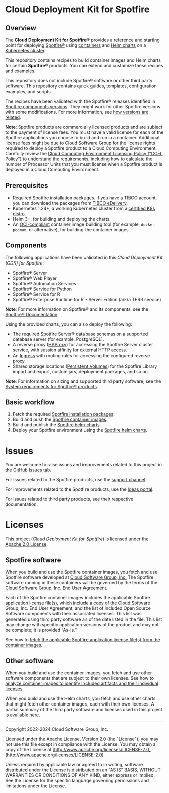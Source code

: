 # Cloud Deployment Kit for Spotfire

## Overview

The **Cloud Deployment Kit for Spotfire®** provides a reference and starting point for deploying [Spotfire®](https://www.spotfire.com/) using [containers](https://www.docker.com/resources/what-container) and [Helm charts](https://helm.sh/) on a [Kubernetes cluster](http://kubernetes.io/).

This repository contains recipes to build container images and Helm charts for certain **Spotfire®** products.
You can extend and customize these recipes and examples.

This repository does not include Spotfire® software or other third party software.
This repository contains quick guides, templates, configuration examples, and scripts.

The recipes have been validated with the Spotfire® releases identified in [Spotfire components versions](versions.mk).
They might work for other Spotfire versions with some modifications.
For more information, see [how versions are related](docs/how-versions-are-related.md).

**Note**: Spotfire products are commercially licensed products and are subject to the payment of license fees.
You must have a valid license for each of the Spotfire applications you choose to build and run in a container.
Additional license fees might be due to Cloud Software Group for the license rights required to deploy a Spotfire product to a Cloud Computing Environment.
Carefully review the [Cloud Computing Environment Licensing Policy (“CCEL Policy")](https://www.cloud.com/content/dam/cloud/documents/legal/tibco-cloud-computing-environment-licensing-policy.pdf) to understand the requirements, including how to calculate the number of Processor Units that you must license when a Spotfire product is deployed in a Cloud Computing Environment.

## Prerequisites

- Required Spotfire installation packages. If you have a TIBCO account, you can download the packages from [TIBCO eDelivery](https://edelivery.tibco.com/storefront/index.ep).
- Kubernetes 1.24+, a working Kubernetes cluster from a [certified K8s distro](https://www.cncf.io/certification/software-conformance/).
- Helm 3+, for building and deploying the charts.
- An [OCI-compliant](https://opencontainers.org/) container image building tool (for example, `docker`, `podman`, or alternative), for building the container images.

## Components

The following applications have been validated in this _Cloud Deployment Kit (CDK) for Spotfire_:
- Spotfire® Server
- Spotfire® Web Player
- Spotfire® Automation Services
- Spotfire® Service for Python
- Spotfire® Service for R
- Spotfire® Enterprise Runtime for R - Server Edition (a/k/a TERR service)

**Note**: For more information on Spotfire® and its components, see the [Spotfire® Documentation](https://spotfi.re/docs).

Using the provided charts, you can also deploy the following:
- The required Spotfire Server® database schemas on a supported database server (for example, PostgreSQL).
- A reverse proxy ([HAProxy](https://www.haproxy.org/)) for accessing the Spotfire Server cluster service, with session affinity for external HTTP access.
- An [Ingress](https://kubernetes.io/docs/concepts/services-networking/ingress/) with routing rules for accessing the configured reverse proxy.
- Shared storage locations ([Persistent Volumes](https://kubernetes.io/docs/concepts/storage/persistent-volumes/)) for the Spotfire Library import and export, custom jars, deployment packages, and so on.

**Note**: For information on sizing and supported third party software, see the [System requirements for Spotfire® products](https://spotfi.re/sr/).

## Basic workflow

1. Fetch the required [Spotfire installation packages](containers/README.md#prerequisites).
2. Build and push the [Spotfire container images](containers/README.md#build-the-images).
3. Build and publish the [Spotfire helm charts](helm/README.md#building-the-charts).
4. Deploy your Spotfire environment using the [Spotfire helm charts](helm/README.md).

# Issues

You are welcome to raise issues and improvements related to this project in the [GitHub Issues tab](https://github.com/spotfiresoftware/spotfire-cloud-deployment-kit/issues).

For issues related to the Spotfire products, use the [support channel](https://spotfi.re/support).

For improvements related to the Spotfire products, use the [Ideas portal](https://spotfi.re/ideas).

For issues related to third party products, see their respective documentation.

# Licenses

This project (_Cloud Deployment Kit for Spotfire_) is licensed under the [Apache 2.0 License](LICENSE).

## Spotfire software

When you build and use the Spotfire container images, you fetch and use Spotfire software developed at
[Cloud Software Group, Inc.](https://www.cloud.com/)
The Spotfire software running in these containers will be governed by the terms of the [Cloud Software Group, Inc. End User Agreement](https://www.cloud.com/legal/terms).

Each of the Spotfire container images includes the applicable Spotfire application license file(s),
which include a copy of the Cloud Software Group, Inc. End User Agreement,
and the list of included Open Source Software components with their associated licenses.
This list was generated using third party software as of the date listed in the file.
This list may change with specific application versions of the product and may not be
complete; it is provided “As-Is.”

See how to [fetch the applicable Spotfire application license file(s) from the container images](./containers/README.md#licenses).

## Other software

When you build and use the container images, you fetch and use other software components that are subject to their own licenses.
See how to [analyze container images to identify included artifacts and their individual licenses](docs/analyze-container-image-licenses.md).

When you build and use the Helm charts, you fetch and use other charts that might fetch other container images, each with their own licenses.
A partial summary of the third party software and licenses used in this project is available [here](docs/third-party-software-licenses.md).

---

Copyright 2022-2024 Cloud Software Group, Inc.

Licensed under the Apache License, Version 2.0 (the "License");
you may not use this file except in compliance with the License.
You may obtain a copy of the License at
[http://www.apache.org/licenses/LICENSE-2.0](http://www.apache.org/licenses/LICENSE-2.0)

Unless required by applicable law or agreed to in writing, software
distributed under the License is distributed on an "AS IS" BASIS,
WITHOUT WARRANTIES OR CONDITIONS OF ANY KIND, either express or implied.
See the License for the specific language governing permissions and
limitations under the License.
